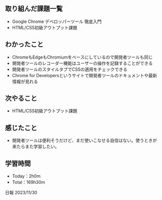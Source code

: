 ## 取り組んだ課題一覧
- Google Chrome デベロッパーツール 徹底入門
- HTML/CSS初級アウトプット課題

## わかったこと
- ChromeもEdgeもChromiumをベースにしているので開発者ツールも同じ
- 開発者ツールのレコーダー機能はユーザーの操作を記録することができる
- 開発者ツールのスタイルタブでCSSの適用をチェックできる
- Chrome for Developersというサイトで開発者ツールのドキュメントや最新情報が見れる

  
## 次やること
- HTML/CSS初級アウトプット課題

## 感じたこと
- 開発者ツールは便利そうだけど、まだ使いこなせる自信はない。使うときが来たらまた学習したい。

## 学習時間
- Today：2h0m
- Total：169h30m

日報 2023/11/30
